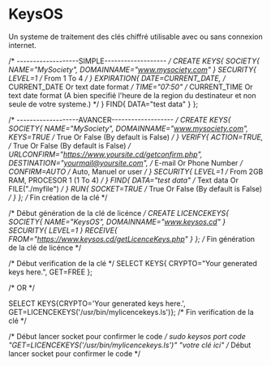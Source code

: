 # KeysOS
Un systeme de traitement des clés chiffré utilisable avec ou sans connexion internet.

/* -------------------SIMPLE------------------- */
CREATE KEYS{
SOCIETY{
NAME="MySociety",
DOMAINNAME="www.mysociety.com"
}
SECURITY{
LEVEL=1				/* From 1 To 4 */
}
EXPIRATION{
DATE=CURRENT_DATE,			/* CURRENT_DATE Or text date format */
TIME="07:50"				/* CURRENT_TIME Or text date format (A bien specifié l'heure de la region du destinateur et non seule de votre systeme.) */
}
FIND{
DATA="test data"
}
};




/* -------------------AVANCER------------------- */
CREATE KEYS{
SOCIETY{
NAME="MySociety",
DOMAINNAME="www.mysociety.com",	
KEYS=TRUE						/* True Or False (By default is False) */
}
VERIFY{
ACTION=TRUE,						/* True Or False (By default is False) */
URLCONFIRM="https://www.yoursite.cd/getconfirm.php",
DESTINATION="yourmail@yoursite.com",			/* E-mail Or Phone Number */
CONFIRM=AUTO						/* Auto, Manuel or user */
}
SECURITY{
LEVEL=1							/* From 2GB RAM, PROCESOR 1 (1 To 4) */
}
FIND{
DATA="test data"					/* Text data Or FILE("./myfile") */
}
RUN{
SOCKET=TRUE						/* True Or False (By default is False) */
}
};
/* Fin création de la clé */







/* Début génération de la clé de licénce */
CREATE LICENCEKEYS{
SOCIETY{
NAME="KeysOS",
DOMAINNAME="www.keysos.cd"
}
SECURITY{
LEVEL=1
}
RECEIVE{
FROM="https://www.keysos.cd/getLicenceKeys.php"
}
};
/* Fin génération de la clé de licénce */







/* Début verification de la clé */
SELECT KEYS{
CRYPTO="Your generated keys here.",
GET=FREE
};


/* OR */


SELECT KEYS{CRYPTO='Your generated keys here.', GET=LICENCEKEYS('/usr/bin/mylicencekeys.ls')};
/* Fin verification de la clé */






/* Début lancer socket pour confirmer le code */
sudo keysos port code "GET=LICENCEKEYS('/usr/bin/mylicencekeys.ls')" "votre clé ici"
/* Début lancer socket pour confirmer le code */
